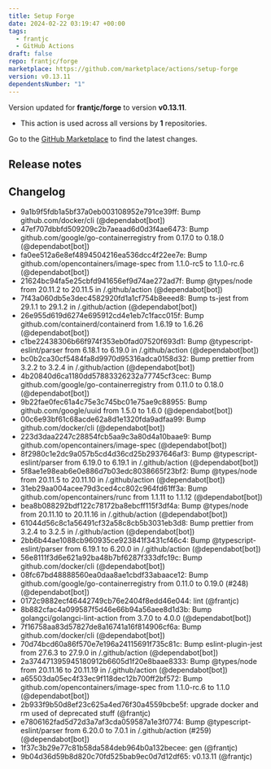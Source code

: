 ```yaml
---
title: Setup Forge
date: 2024-02-22 03:19:47 +00:00
tags:
  - frantjc
  - GitHub Actions
draft: false
repo: frantjc/forge
marketplace: https://github.com/marketplace/actions/setup-forge
version: v0.13.11
dependentsNumber: "1"
---
```



Version updated for **frantjc/forge** to version **v0.13.11**.
- This action is used across all versions by **1** repositories.

Go to the [GitHub Marketplace](https://github.com/marketplace/actions/setup-forge) to find the latest changes.

## Release notes

## Changelog
* 9a1b9f5fdb1a5bf37a0eb003108952e791ce39ff: Bump github.com/docker/cli (@dependabot[bot])
* 47ef707dbbfd509209c2b7aeaad6d0d3f4ae6473: Bump github.com/google/go-containerregistry from 0.17.0 to 0.18.0 (@dependabot[bot])
* fa0ee512a6e8ef4894504216ea536dcc4f22ee7e: Bump github.com/opencontainers/image-spec from 1.1.0-rc5 to 1.1.0-rc.6 (@dependabot[bot])
* 21624bc94fa5e25cbfd941656ef9d74ae272ad7f: Bump @types/node from 20.11.2 to 20.11.5 in /.github/action (@dependabot[bot])
* 7f43a060db5e3dec4582920fd1a1cf754b8eeed8: Bump ts-jest from 29.1.1 to 29.1.2 in /.github/action (@dependabot[bot])
* 26e955d619d6274e695912cd4e1eb7c1facc015f: Bump github.com/containerd/containerd from 1.6.19 to 1.6.26 (@dependabot[bot])
* c1be22438306b66f974f353eb0fad07520f693d1: Bump @typescript-eslint/parser from 6.18.1 to 6.19.0 in /.github/action (@dependabot[bot])
* bc0b2ca30cf5484fa8d9970d95316adca0158d32: Bump prettier from 3.2.2 to 3.2.4 in /.github/action (@dependabot[bot])
* 4b20840d6ca1180dd57883326232a77745cf3cec: Bump github.com/google/go-containerregistry from 0.11.0 to 0.18.0 (@dependabot[bot])
* 9b22fae0fec61a4c75e3c745bc01e75ae9c88955: Bump github.com/google/uuid from 1.5.0 to 1.6.0 (@dependabot[bot])
* 00c6e93bf61c68acde62a8d1e1320fda9adfaa99: Bump github.com/docker/cli (@dependabot[bot])
* 223d3daa2247c28854fcb5aa9c3a80d4a10baae9: Bump github.com/opencontainers/image-spec (@dependabot[bot])
* 8f2980c1e2dc9a057b5cd4d36cd25b2937646af3: Bump @typescript-eslint/parser from 6.19.0 to 6.19.1 in /.github/action (@dependabot[bot])
* 5f8ae1e98eab6e0e886d7b03edc8038665f23bf2: Bump @types/node from 20.11.5 to 20.11.10 in /.github/action (@dependabot[bot])
* 31eb29aa004acee79d3ced4cc802c964fd61ff3a: Bump github.com/opencontainers/runc from 1.1.11 to 1.1.12 (@dependabot[bot])
* bea8b088292bdf122c78172ba8ebcff115f3df4a: Bump @types/node from 20.11.10 to 20.11.16 in /.github/action (@dependabot[bot])
* 61044d56c8c1a56491cf32a58c8cb5b3031eb3d8: Bump prettier from 3.2.4 to 3.2.5 in /.github/action (@dependabot[bot])
* 2bb6b44ae1088cb960935ce923841f3431cf46c4: Bump @typescript-eslint/parser from 6.19.1 to 6.20.0 in /.github/action (@dependabot[bot])
* 56e8111f3d6e621a92ba48b7bf6287f333dfc19c: Bump github.com/docker/cli (@dependabot[bot])
* 08fc67bd48888560ea0daa8ae1cbdf33abaace12: Bump github.com/google/go-containerregistry from 0.11.0 to 0.19.0 (#248) (@dependabot[bot])
* 0172c9882ecf46442749cb76e2404f8edd46e044: lint (@frantjc)
* 8b882cfac4a099587f5d46e66b94a56aee8d1d3b: Bump golangci/golangci-lint-action from 3.7.0 to 4.0.0 (@dependabot[bot])
* 7f16758aa83d57827de8a16741a16f814906cf6a: Bump github.com/docker/cli (@dependabot[bot])
* 70d74bcd60a86f570e7e196a24115691f735c81c: Bump eslint-plugin-jest from 27.6.3 to 27.9.0 in /.github/action (@dependabot[bot])
* 2a374471395945180912b6605d1f20e8baae8333: Bump @types/node from 20.11.16 to 20.11.19 in /.github/action (@dependabot[bot])
* a65503da05ec4f33ec9f118dec12b700ff2bf572: Bump github.com/opencontainers/image-spec from 1.1.0-rc.6 to 1.1.0 (@dependabot[bot])
* 2b933f9b50d8ef23c625a4ed76f30a4559bcbe5f: upgrade docker and rm used of deprecated stuff (@frantjc)
* e7806162fad5d72d3a7af3cda059587a1e3f0774: Bump @typescript-eslint/parser from 6.20.0 to 7.0.1 in /.github/action (#259) (@dependabot[bot])
* 1f37c3b29e77c81b58da584deb964b0a132becee: gen (@frantjc)
* 9b04d36d59b8d820c70fd525bab9ec0d7d12df65: v0.13.11 (@frantjc)


